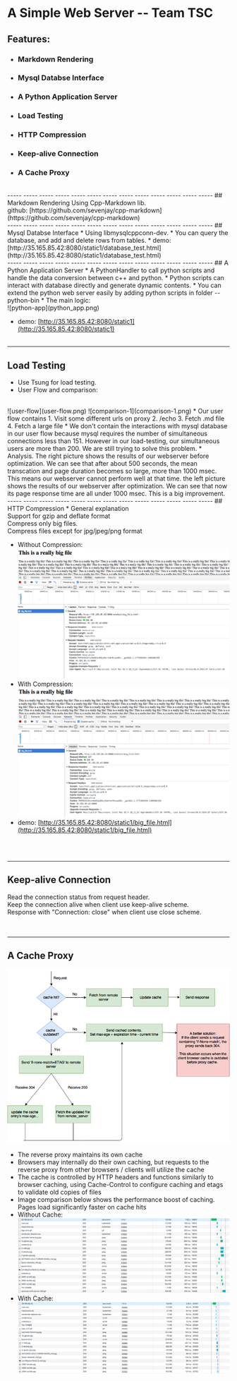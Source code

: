 
# A Simple Web Server -- Team TSC

## Features:
* ### Markdown Rendering
* ### Mysql Databse Interface
* ### A Python Application Server
* ### Load Testing
* ### HTTP Compression
* ### Keep-alive Connection
* ### A Cache Proxy

<br>
----- ----- ----- ----- ----- ----- ----- ----- ----- ----- ----- ----- -----
## Markdown Rendering
Using Cpp-Markdown lib.<br>
github: [https://github.com/sevenjay/cpp-markdown](https://github.com/sevenjay/cpp-markdown)

<br>
----- ----- ----- ----- ----- ----- ----- ----- ----- ----- ----- ----- -----
## Mysql Databse Interface
* Using libmysqlcppconn-dev.
* You can query the database, and add and delete rows from tables.
* demo: [http://35.165.85.42:8080/static1/database_test.html](http://35.165.85.42:8080/static1/database_test.html)

<br>
----- ----- ----- ----- ----- ----- ----- ----- ----- ----- ----- ----- -----
## A Python Application Server
* A PythonHandler to call python scripts and handle the data conversion between c++ and python.
* Python scripts can interact with database directly and generate dynamic contents.
* You can extend the python web server easily by adding python scripts in folder -- python-bin
* The main logic:

<br>
  ![python-app](python_app.png)

* demo: [http://35.165.85.42:8080/static1](http://35.165.85.42:8080/static1)
<br><br>
----- ----- ----- ----- ----- ----- ----- ----- ----- ----- ----- ----- -----
## Load Testing
* Use Tsung for load testing.
* User Flow and comparison:

<br>
![user-flow](user-flow.png)
![comparison-1](comparison-1.png)
* Our user flow contains 
  1. Visit some different urls on proxy
  2. /echo
  3. Fetch .md file
  4. Fetch a large file
* We don't contain the interactions with mysql database in our user flow because mysql requires the number of 
  simultaneous connections less than 151. However in our load-testing, our simultaneous users are more than 200. 
  We are still trying to solve this problem. 
* Analysis.
  The right picture shows the results of our webserver before optimization. We can see that after about 500 seconds, 
  the mean transcation and page duration becomes so large, more than 1000 msec. This means our webserver cannot perform well at that time.
  the left picture shows the results of our webserver after optimization. We can see that now its page response time are all under 1000 msec.
  This is a big improvement.

<br>
----- ----- ----- ----- ----- ----- ----- ----- ----- ----- ----- ----- -----
## HTTP Compression
* General explanation<br>
  Support for gzip and deflate format<br>
  Compress only big files.<br>
  Compress files except for jpg/jpeg/png format<br>
  
* Without Compression:
![without-compression](without-compression.png)
* With Compression:
![with-compression](with-compression.png)
* demo: [http://35.165.85.42:8080/static1/big_file.html](http://35.165.85.42:8080/static1/big_file.html)

<br><br>
----- ----- ----- ----- ----- ----- ----- ----- ----- ----- ----- ----- -----
## Keep-alive Connection
   Read the connection status from request header.<br>
   Keep the connection alive when client use keep-alive scheme.<br>
   Response with "Connection: close" when client use close scheme.<br>
<br><br>
----- ----- ----- ----- ----- ----- ----- ----- ----- ----- ----- ----- -----
## A Cache Proxy
![proxy-cache](proxy_cache.png)
* The reverse proxy maintains its own cache
* Browsers may internally do their own caching, but requests to the reverse proxy from other browsers / clients will utilize the cache
* The cache is controlled by HTTP headers and functions similarly to browser caching, using Cache-Control to configure caching and etags to validate old copies of files
* Image comparison below shows the performance boost of caching. Pages load significantly faster on cache hits
* Without Cache:
![non-cache](non-cache.png)
* With Cache:
![using-cache](using-cache.png)
